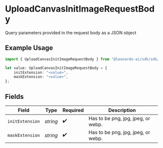 # UploadCanvasInitImageRequestBody

Query parameters provided in the request body as a JSON object

## Example Usage

```typescript
import { UploadCanvasInitImageRequestBody } from "@leonardo-ai/sdk/sdk/models/operations";

let value: UploadCanvasInitImageRequestBody = {
    initExtension: "<value>",
    maskExtension: "<value>",
};
```

## Fields

| Field                              | Type                               | Required                           | Description                        |
| ---------------------------------- | ---------------------------------- | ---------------------------------- | ---------------------------------- |
| `initExtension`                    | *string*                           | :heavy_check_mark:                 | Has to be png, jpg, jpeg, or webp. |
| `maskExtension`                    | *string*                           | :heavy_check_mark:                 | Has to be png, jpg, jpeg, or webp. |